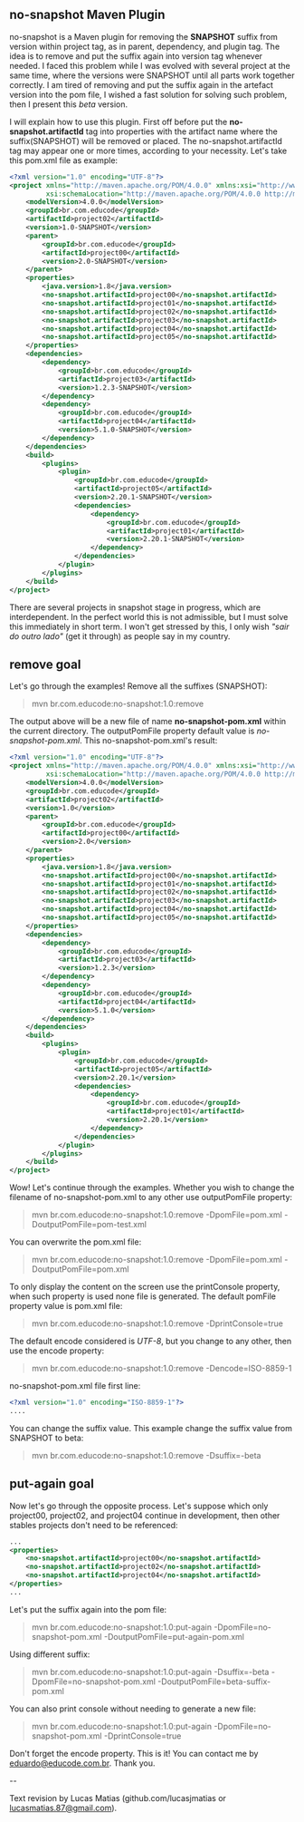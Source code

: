 ## no-snapshot Maven Plugin 

no-snapshot is a Maven plugin for removing the **SNAPSHOT** suffix from version within project tag, as in parent, dependency, and plugin tag. The idea is to remove and put the suffix again into version tag whenever needed. I faced this problem while I was evolved with several project at the same time, where the versions were SNAPSHOT until all parts work together correctly. I am tired of removing and put the suffix again in the artefact version into the pom file, I wished a fast solution for solving such problem, then I present this *beta* version.

I will explain how to use this plugin. First off before put the **no-snapshot.artifactId** tag into properties with the artifact name where the suffix(SNAPSHOT) will be removed or placed. The no-snapshot.artifactId tag may appear one or more times, according to your necessity. Let's take this pom.xml file as example:

```xml
<?xml version="1.0" encoding="UTF-8"?>
<project xmlns="http://maven.apache.org/POM/4.0.0" xmlns:xsi="http://www.w3.org/2001/XMLSchema-instance"
         xsi:schemaLocation="http://maven.apache.org/POM/4.0.0 http://maven.apache.org/xsd/maven-4.0.0.xsd">
    <modelVersion>4.0.0</modelVersion>
    <groupId>br.com.educode</groupId>
    <artifactId>project02</artifactId>
    <version>1.0-SNAPSHOT</version>
    <parent>
        <groupId>br.com.educode</groupId>
        <artifactId>project00</artifactId>
        <version>2.0-SNAPSHOT</version>
    </parent>
    <properties>
        <java.version>1.8</java.version>
        <no-snapshot.artifactId>project00</no-snapshot.artifactId>
        <no-snapshot.artifactId>project01</no-snapshot.artifactId>
        <no-snapshot.artifactId>project02</no-snapshot.artifactId>
        <no-snapshot.artifactId>project03</no-snapshot.artifactId>
        <no-snapshot.artifactId>project04</no-snapshot.artifactId>
        <no-snapshot.artifactId>project05</no-snapshot.artifactId>
    </properties>
    <dependencies>
        <dependency>
            <groupId>br.com.educode</groupId>
            <artifactId>project03</artifactId>
            <version>1.2.3-SNAPSHOT</version>
        </dependency>
        <dependency>
            <groupId>br.com.educode</groupId>
            <artifactId>project04</artifactId>
            <version>5.1.0-SNAPSHOT</version>
        </dependency>
    </dependencies>
    <build>
        <plugins>
            <plugin>
                <groupId>br.com.educode</groupId>
                <artifactId>project05</artifactId>
                <version>2.20.1-SNAPSHOT</version>
                <dependencies>
                    <dependency>
                        <groupId>br.com.educode</groupId>
                        <artifactId>project01</artifactId>
                        <version>2.20.1-SNAPSHOT</version>
                    </dependency>
                </dependencies>
            </plugin>
        </plugins>
    </build>
</project>
```

There are several projects in snapshot stage in progress, which are interdependent. In the perfect world this is not admissible, but I must solve this immediately in short term. I won't get stressed by this, I only wish *"sair do outro lado"* (get it through) as people say in my country.


## remove goal

Let's go through the examples! Remove all the suffixes (SNAPSHOT):
> mvn br.com.educode:no-snapshot:1.0:remove


The output above will be a new file of name **no-snapshot-pom.xml** within the current directory. The outputPomFile property default value is *no-snapshot-pom.xml*. This no-snapshot-pom.xml's result:

```xml
<?xml version="1.0" encoding="UTF-8"?>
<project xmlns="http://maven.apache.org/POM/4.0.0" xmlns:xsi="http://www.w3.org/2001/XMLSchema-instance" 
         xsi:schemaLocation="http://maven.apache.org/POM/4.0.0 http://maven.apache.org/xsd/maven-4.0.0.xsd">
    <modelVersion>4.0.0</modelVersion>
    <groupId>br.com.educode</groupId>
    <artifactId>project02</artifactId>
    <version>1.0</version>
    <parent>
        <groupId>br.com.educode</groupId>
        <artifactId>project00</artifactId>
        <version>2.0</version>
    </parent>
    <properties>
        <java.version>1.8</java.version>
        <no-snapshot.artifactId>project00</no-snapshot.artifactId>
        <no-snapshot.artifactId>project01</no-snapshot.artifactId>
        <no-snapshot.artifactId>project02</no-snapshot.artifactId>
        <no-snapshot.artifactId>project03</no-snapshot.artifactId>
        <no-snapshot.artifactId>project04</no-snapshot.artifactId>
        <no-snapshot.artifactId>project05</no-snapshot.artifactId>
    </properties>
    <dependencies>
        <dependency>
            <groupId>br.com.educode</groupId>
            <artifactId>project03</artifactId>
            <version>1.2.3</version>
        </dependency>
        <dependency>
            <groupId>br.com.educode</groupId>
            <artifactId>project04</artifactId>
            <version>5.1.0</version>
        </dependency>
    </dependencies>
    <build>
        <plugins>
            <plugin>
                <groupId>br.com.educode</groupId>
                <artifactId>project05</artifactId>
                <version>2.20.1</version>
                <dependencies>
                    <dependency>
                        <groupId>br.com.educode</groupId>
                        <artifactId>project01</artifactId>
                        <version>2.20.1</version>
                    </dependency>
                </dependencies>
            </plugin>
        </plugins>
    </build>
</project>
```

Wow! Let's continue  through the examples. Whether you wish to change the filename of no-snapshot-pom.xml to any other use outputPomFile property:
> mvn br.com.educode:no-snapshot:1.0:remove -DpomFile=pom.xml -DoutputPomFile=pom-test.xml


You can overwrite the pom.xml file:
> mvn br.com.educode:no-snapshot:1.0:remove -DpomFile=pom.xml -DoutputPomFile=pom.xml


To only display the content on the screen use the printConsole property, when such property is used none file is generated. The default pomFile property value is pom.xml file:
> mvn br.com.educode:no-snapshot:1.0:remove -DprintConsole=true


The default encode considered is *UTF-8*, but you change to any other, then use the encode property:
> mvn br.com.educode:no-snapshot:1.0:remove -Dencode=ISO-8859-1


no-snapshot-pom.xml file first line:
```xml
<?xml version="1.0" encoding="ISO-8859-1"?>
....
```


You can change the suffix value. This example change the suffix value from SNAPSHOT to beta: 
> mvn br.com.educode:no-snapshot:1.0:remove -Dsuffix=-beta



## put-again goal

Now let's go through the opposite process. Let's suppose which only project00, project02, and project04 continue in development, then other stables projects don't need to be referenced:

```xml
...
<properties>
    <no-snapshot.artifactId>project00</no-snapshot.artifactId>
    <no-snapshot.artifactId>project02</no-snapshot.artifactId>
    <no-snapshot.artifactId>project04</no-snapshot.artifactId>
</properties>
...
```


Let's put the suffix again into the pom file:
> mvn br.com.educode:no-snapshot:1.0:put-again -DpomFile=no-snapshot-pom.xml -DoutputPomFile=put-again-pom.xml


Using different suffix:
> mvn br.com.educode:no-snapshot:1.0:put-again -Dsuffix=-beta -DpomFile=no-snapshot-pom.xml -DoutputPomFile=beta-suffix-pom.xml


You can also print console without needing to generate a new file:
> mvn br.com.educode:no-snapshot:1.0:put-again -DpomFile=no-snapshot-pom.xml -DprintConsole=true


Don't forget the encode property. This is it! You can contact me by eduardo@educode.com.br. Thank you.

--

Text revision by Lucas Matias (github.com/lucasjmatias or lucasmatias.87@gmail.com).


